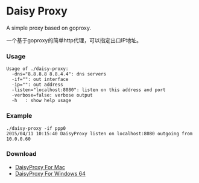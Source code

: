 Daisy Proxy
===========

A simple proxy based on goproxy.

一个基于goproxy的简单http代理，可以指定出口IP地址。

### Usage
```
Usage of ./daisy-proxy:
  -dns="8.8.8.8 8.8.4.4": dns servers
  -if="": out interface
  -ip="": out address
  -listen="localhost:8080": listen on this address and port
  -verbose=false: verbose output
  -h   : show help usage
```

### Example
```
./daisy-proxy -if ppp0
2015/04/11 10:15:40 DaisyProxy listen on localhost:8080 outgoing from 10.0.0.60
```

### Download

* [DaisyProxy For Mac](http://static.hessian.cn/wp-content/uploads/2014/07/daisy-proxy.gz)
* [DaisyProxy For Windows 64](http://static.hessian.cn/wp-content/uploads/2014/09/daisy-proxy.7z)
